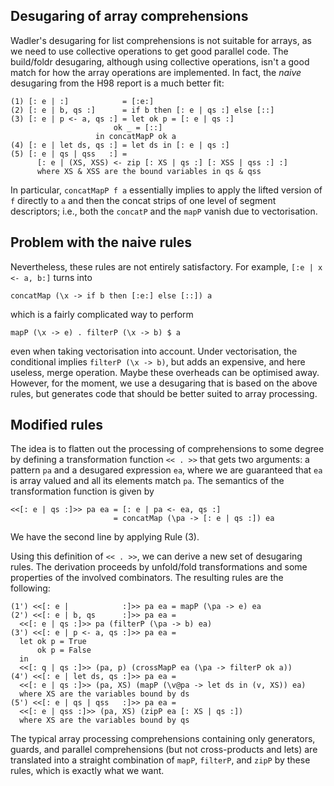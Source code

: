 ## Desugaring of array comprehensions



Wadler's desugaring for list comprehensions is not suitable for arrays, as we need to use collective operations to get good parallel code.  The build/foldr desugaring, although using collective operations, isn't a good match for how the array operations are implemented.  In fact, the *naive* desugaring from the H98 report is a much better fit:


```wiki
(1) [: e | :] 	         = [:e:]
(2) [: e | b, qs :]      = if b then [: e | qs :] else [::]
(3) [: e | p <- a, qs :] = let ok p = [: e | qs :]
		               ok _ = [::]
		           in concatMapP ok a
(4) [: e | let ds, qs :] = let ds in [: e | qs :]
(5) [: e | qs | qss   :] = 
      [: e | (XS, XSS) <- zip [: XS | qs :] [: XSS | qss :] :]
      where XS & XSS are the bound variables in qs & qss
```


In particular, `concatMapP f a` essentially implies to apply the lifted version of `f` directly to `a` and then the concat strips of one level of segment descriptors; i.e., both the `concatP` and the `mapP` vanish due to vectorisation.


## Problem with the naive rules



Nevertheless, these rules are not entirely satisfactory.  For example, `[:e | x <- a, b:]` turns into


```wiki
concatMap (\x -> if b then [:e:] else [::]) a
```


which is a fairly complicated way to perform 


```wiki
mapP (\x -> e) . filterP (\x -> b) $ a
```


even when taking vectorisation into account.  Under vectorisation, the conditional implies `filterP (\x -> b)`, but adds an expensive, and here useless, merge operation.  Maybe these overheads can be optimised away.  However, for the moment, we use a desugaring that is based on the above rules, but generates code that should be better suited to array processing.


## Modified rules



The idea is to flatten out the processing of comprehensions to some degree by defining a transformation function `<< . >>` that gets two arguments: a pattern `pa` and a desugared expression `ea`, where we are guaranteed that `ea` is array valued and all its elements match `pa`.  The semantics of the transformation function is given by


```wiki
<<[: e | qs :]>> pa ea = [: e | pa <- ea, qs :]
                       = concatMap (\pa -> [: e | qs :]) ea
```


We have the second line by applying Rule (3).



Using this definition of `<< . >>`, we can derive a new set of desugaring rules.  The derivation proceeds by unfold/fold transformations and some properties of the involved combinators.  The resulting rules are the following:


```wiki
(1') <<[: e |            :]>> pa ea = mapP (\pa -> e) ea
(2') <<[: e | b, qs      :]>> pa ea = 
  <<[: e | qs :]>> pa (filterP (\pa -> b) ea)
(3') <<[: e | p <- a, qs :]>> pa ea =
  let ok p = True
      ok p = False
  in
  <<[: q | qs :]>> (pa, p) (crossMapP ea (\pa -> filterP ok a))
(4') <<[: e | let ds, qs :]>> pa ea =
  <<[: e | qs :]>> (pa, XS) (mapP (\v@pa -> let ds in (v, XS)) ea)
  where XS are the variables bound by ds
(5') <<[: e | qs | qss   :]>> pa ea =
  <<[: e | qss :]>> (pa, XS) (zipP ea [: XS | qs :])
  where XS are the variables bound by qs
```


The typical array processing comprehensions containing only generators, guards, and parallel comprehensions (but not cross-products and lets) are translated into a straight combination of `mapP`, `filterP`, and `zipP` by these rules, which is exactly what we want.


